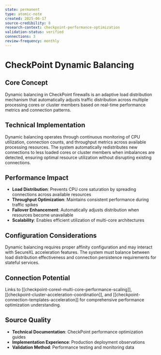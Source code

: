 ```yaml
---
state: permanent
type: atomic-note
created: 2025-06-17
source-credibility: 8
research-context: checkpoint-performance-optimization
validation-status: verified
connections: 3
review-frequency: monthly
---
```


# CheckPoint Dynamic Balancing

## Core Concept
Dynamic balancing in CheckPoint firewalls is an adaptive load distribution mechanism that automatically adjusts traffic distribution across multiple processing cores or cluster members based on real-time performance metrics and connection patterns.

## Technical Implementation
Dynamic balancing operates through continuous monitoring of CPU utilization, connection counts, and throughput metrics across available processing resources. The system automatically redistributes new connections to less loaded cores or cluster members when imbalances are detected, ensuring optimal resource utilization without disrupting existing connections.

## Performance Impact
- **Load Distribution**: Prevents CPU core saturation by spreading connections across available resources
- **Throughput Optimization**: Maintains consistent performance during traffic spikes
- **Failover Enhancement**: Automatically adjusts distribution when resources become unavailable
- **Scalability**: Enables efficient utilization of multi-core architectures

## Configuration Considerations
Dynamic balancing requires proper affinity configuration and may interact with SecureXL acceleration features. The system must balance between load distribution effectiveness and connection persistence requirements for stateful services.

## Connection Potential
Links to [[checkpoint-corexl-multi-core-performance-scaling]], [[checkpoint-cluster-acceleration-coordination]], and [[checkpoint-connection-templates-acceleration]] for comprehensive performance optimization understanding.

## Source Quality
- **Technical Documentation**: CheckPoint performance optimization guides
- **Implementation Experience**: Production deployment observations
- **Validation Method**: Performance testing and monitoring data